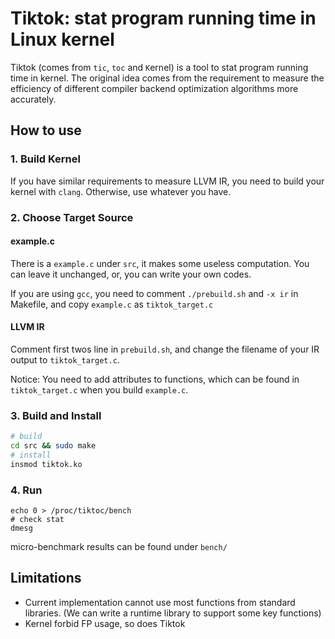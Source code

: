 # Tiktok: stat program running time in Linux kernel

Tiktok (comes from `tic`, `toc` and `K`ernel) is a tool to stat program running time in kernel.
The original idea comes from the requirement to measure the efficiency of different 
compiler backend optimization algorithms more accurately.

## How to use

### 1. Build Kernel

If you have similar requirements to measure LLVM IR, you need to build your kernel with `clang`.
Otherwise, use whatever you have.

### 2. Choose Target Source

#### example.c

There is a `example.c` under `src`, it makes some useless computation.
You can leave it unchanged, or, you can write your own codes.

If you are using `gcc`, you need to comment `./prebuild.sh` and `-x ir` in Makefile, and copy `example.c` as `tiktok_target.c`

#### LLVM IR

Comment first twos line in `prebuild.sh`, and change the filename of your IR output to `tiktok_target.c`.

Notice: You need to add attributes to functions, which can be found in `tiktok_target.c` when you build `example.c`.

### 3. Build and Install

```sh
# build
cd src && sudo make
# install
insmod tiktok.ko
```

### 4. Run

```
echo 0 > /proc/tiktoc/bench
# check stat
dmesg
```
micro-benchmark results can be found under `bench/`

## Limitations

* Current implementation cannot use most functions from standard libraries. (We can write a runtime library to support some key functions)
* Kernel forbid FP usage, so does Tiktok

